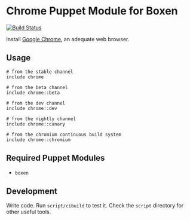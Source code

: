 # Chrome Puppet Module for Boxen

[![Build Status](https://travis-ci.org/boxen/puppet-chrome.png?branch=master)](https://travis-ci.org/boxen/puppet-chrome)

Install [Google Chrome](https://www.google.com/intl/en/chrome/browser/), an adequate web browser.

## Usage

```puppet
# from the stable channel
include chrome

# from the beta channel
include chrome::beta

# from the dev channel
include chrome::dev

# from the nightly channel
include chrome::canary

# from the chromium continuous build system
include chrome::chromium
```

## Required Puppet Modules

* `boxen`

## Development

Write code. Run `script/cibuild` to test it. Check the `script`
directory for other useful tools.
